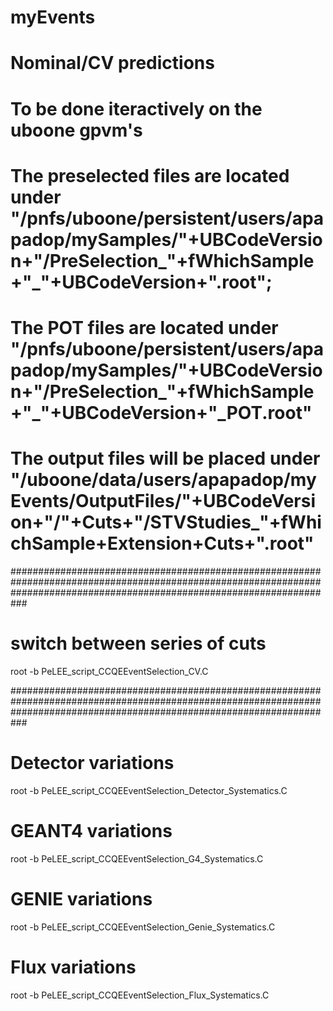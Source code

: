 # myEvents

# Nominal/CV predictions 
# To be done iteractively on the uboone gpvm's
# The preselected files are located under "/pnfs/uboone/persistent/users/apapadop/mySamples/"+UBCodeVersion+"/PreSelection_"+fWhichSample+"_"+UBCodeVersion+".root";
# The POT files are located under "/pnfs/uboone/persistent/users/apapadop/mySamples/"+UBCodeVersion+"/PreSelection_"+fWhichSample+"_"+UBCodeVersion+"_POT.root"
# The output files will be placed under "/uboone/data/users/apapadop/myEvents/OutputFiles/"+UBCodeVersion+"/"+Cuts+"/STVStudies_"+fWhichSample+Extension+Cuts+".root"

###########################################################################################################################################################################

# switch between series of cuts

root -b PeLEE_script_CCQEEventSelection_CV.C 

###########################################################################################################################################################################

# Detector variations

root -b PeLEE_script_CCQEEventSelection_Detector_Systematics.C

# GEANT4 variations

root -b PeLEE_script_CCQEEventSelection_G4_Systematics.C

# GENIE variations

root -b PeLEE_script_CCQEEventSelection_Genie_Systematics.C

# Flux variations

root -b PeLEE_script_CCQEEventSelection_Flux_Systematics.C


